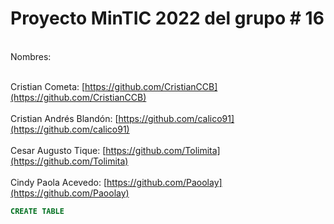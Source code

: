 # Proyecto MinTIC 2022 del grupo # 16

<br>Nombres:</br>

<br> Cristian Cometa: [https://github.com/CristianCCB](https://github.com/CristianCCB)</br>
<br>Cristian Andrés Blandón: [https://github.com/calico91](https://github.com/calico91)</br>
<br>Cesar Augusto Tique: [https://github.com/Tolimita](https://github.com/Tolimita)</br>
<br>Cindy Paola Acevedo: [https://github.com/Paoolay](https://github.com/Paoolay)</br>

```SQL
CREATE TABLE
```